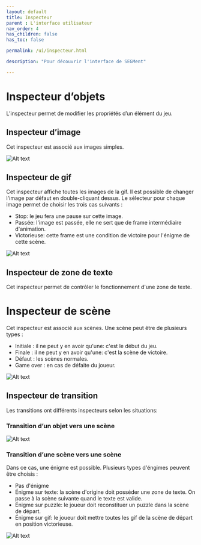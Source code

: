 ```yaml
---
layout: default
title: Inspecteur
parent : L'interface utilisateur
nav_order: 4
has_children: false
has_toc: false

permalink: /ui/inspecteur.html

description: "Pour découvrir l'interface de SEGMent"

---
```

# Inspecteur d’objets


L’inspecteur permet de modifier les propriétés d’un élément du jeu.

## Inspecteur d’image

Cet inspecteur est associé aux images simples.

![Alt text](https://scrime-u-bordeaux.github.io/SEGMent-docs/assets/images/ui/inspecteur/image.png "Inspecteur")

## Inspecteur de gif

Cet inspecteur affiche toutes les images de la gif.
Il est possible de changer l'image par défaut en double-cliquant dessus.
Le sélecteur pour chaque image permet de choisir les trois cas suivants :

- Stop: le jeu fera une pause sur cette image.
- Passée: l'image est passée, elle ne sert que de frame intermédiaire d'animation.
- Victorieuse: cette frame est une condition de victoire pour l'énigme de cette scène.

![Alt text](https://scrime-u-bordeaux.github.io/SEGMent-docs/assets/images/ui/inspecteur/gif.png "Inspecteur")

## Inspecteur de zone de texte

Cet inspecteur permet de contrôler le fonctionnement d'une zone de texte.


# Inspecteur de scène

Cet inspecteur est associé aux scènes.
Une scène peut être de plusieurs types :
- Initiale : il ne peut y en avoir qu'une: c'est le début du jeu.
- Finale : il ne peut y en avoir qu'une: c'est la scène de victoire.
- Défaut : les scènes normales.
- Game over : en cas de défaite du joueur.

![Alt text](https://scrime-u-bordeaux.github.io/SEGMent-docs/assets/images/ui/inspecteur/scene.png "Inspecteur")

## Inspecteur de transition


Les transitions ont différents inspecteurs selon les situations:

### Transition d’un objet vers une scène

![Alt text](https://scrime-u-bordeaux.github.io/SEGMent-docs/assets/images/ui/inspecteur/transition-simple.png "Inspecteur")


### Transition d’une scène vers une scène

Dans ce cas, une énigme est possible.
Plusieurs types d'éngimes peuvent être choisis :
- Pas d'énigme
- Énigme sur texte: la scène d'origine doit posséder une zone de texte.
  On passe à la scène suivante quand le texte est valide.
- Énigme sur puzzle: le joueur doit reconstituer un puzzle dans la scène de départ.
- Énigme sur gif: le joueur doit mettre toutes les gif de la scène de départ
en position victorieuse.

![Alt text](https://scrime-u-bordeaux.github.io/SEGMent-docs/assets/images/ui/inspecteur/transition-complexe.png "Inspecteur")
